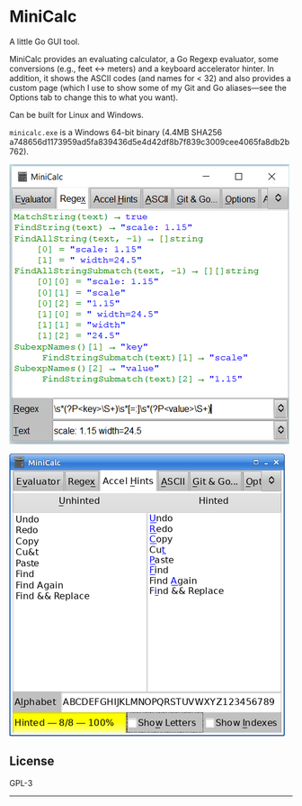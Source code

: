 # MiniCalc

A little Go GUI tool.

MiniCalc provides an evaluating calculator, a Go Regexp evaluator, some
conversions (e.g., feet ↔ meters) and a keyboard accelerator hinter. In
addition, it shows the ASCII codes (and names for < 32) and also provides a
custom page (which I use to show some of my Git and Go aliases—see the
Options tab to change this to what you want).

Can be built for Linux and Windows.

`minicalc.exe` is a Windows 64-bit binary (4.4MB SHA256
a748656d1173959ad5fa839436d5e4d42df8b7f839c3009cee4065fa8db2b762).

![Screenshot (Regex tab)](images/regex-screenshot.png)

![Screenshot (Accel Hints tab)](images/accel-screenshot.png)

## License

GPL-3

---
